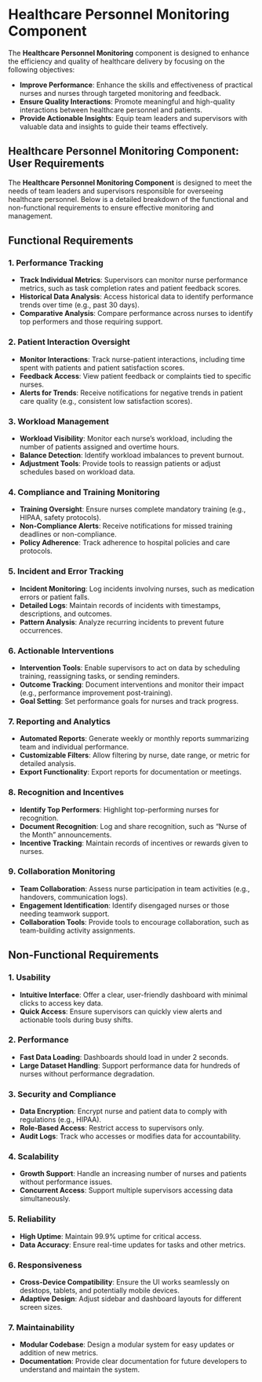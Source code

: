 # Healthcare Personnel Monitoring Component

The **Healthcare Personnel Monitoring** component is designed to enhance the efficiency and quality of healthcare delivery by focusing on the following objectives:

- **Improve Performance**: Enhance the skills and effectiveness of practical nurses and nurses through targeted monitoring and feedback.
- **Ensure Quality Interactions**: Promote meaningful and high-quality interactions between healthcare personnel and patients.
- **Provide Actionable Insights**: Equip team leaders and supervisors with valuable data and insights to guide their teams effectively.

## Healthcare Personnel Monitoring Component: User Requirements

The **Healthcare Personnel Monitoring Component** is designed to meet the needs of team leaders and supervisors responsible for overseeing healthcare personnel. Below is a detailed breakdown of the functional and non-functional requirements to ensure effective monitoring and management.

## Functional Requirements

### 1. Performance Tracking
- **Track Individual Metrics**: Supervisors can monitor nurse performance metrics, such as task completion rates and patient feedback scores.
- **Historical Data Analysis**: Access historical data to identify performance trends over time (e.g., past 30 days).
- **Comparative Analysis**: Compare performance across nurses to identify top performers and those requiring support.

### 2. Patient Interaction Oversight
- **Monitor Interactions**: Track nurse-patient interactions, including time spent with patients and patient satisfaction scores.
- **Feedback Access**: View patient feedback or complaints tied to specific nurses.
- **Alerts for Trends**: Receive notifications for negative trends in patient care quality (e.g., consistent low satisfaction scores).

### 3. Workload Management
- **Workload Visibility**: Monitor each nurse’s workload, including the number of patients assigned and overtime hours.
- **Balance Detection**: Identify workload imbalances to prevent burnout.
- **Adjustment Tools**: Provide tools to reassign patients or adjust schedules based on workload data.

### 4. Compliance and Training Monitoring
- **Training Oversight**: Ensure nurses complete mandatory training (e.g., HIPAA, safety protocols).
- **Non-Compliance Alerts**: Receive notifications for missed training deadlines or non-compliance.
- **Policy Adherence**: Track adherence to hospital policies and care protocols.

### 5. Incident and Error Tracking
- **Incident Monitoring**: Log incidents involving nurses, such as medication errors or patient falls.
- **Detailed Logs**: Maintain records of incidents with timestamps, descriptions, and outcomes.
- **Pattern Analysis**: Analyze recurring incidents to prevent future occurrences.

### 6. Actionable Interventions
- **Intervention Tools**: Enable supervisors to act on data by scheduling training, reassigning tasks, or sending reminders.
- **Outcome Tracking**: Document interventions and monitor their impact (e.g., performance improvement post-training).
- **Goal Setting**: Set performance goals for nurses and track progress.

### 7. Reporting and Analytics
- **Automated Reports**: Generate weekly or monthly reports summarizing team and individual performance.
- **Customizable Filters**: Allow filtering by nurse, date range, or metric for detailed analysis.
- **Export Functionality**: Export reports for documentation or meetings.

### 8. Recognition and Incentives
- **Identify Top Performers**: Highlight top-performing nurses for recognition.
- **Document Recognition**: Log and share recognition, such as “Nurse of the Month” announcements.
- **Incentive Tracking**: Maintain records of incentives or rewards given to nurses.

### 9. Collaboration Monitoring
- **Team Collaboration**: Assess nurse participation in team activities (e.g., handovers, communication logs).
- **Engagement Identification**: Identify disengaged nurses or those needing teamwork support.
- **Collaboration Tools**: Provide tools to encourage collaboration, such as team-building activity assignments.

## Non-Functional Requirements

### 1. Usability
- **Intuitive Interface**: Offer a clear, user-friendly dashboard with minimal clicks to access key data.
- **Quick Access**: Ensure supervisors can quickly view alerts and actionable tools during busy shifts.

### 2. Performance
- **Fast Data Loading**: Dashboards should load in under 2 seconds.
- **Large Dataset Handling**: Support performance data for hundreds of nurses without performance degradation.

### 3. Security and Compliance
- **Data Encryption**: Encrypt nurse and patient data to comply with regulations (e.g., HIPAA).
- **Role-Based Access**: Restrict access to supervisors only.
- **Audit Logs**: Track who accesses or modifies data for accountability.

### 4. Scalability
- **Growth Support**: Handle an increasing number of nurses and patients without performance issues.
- **Concurrent Access**: Support multiple supervisors accessing data simultaneously.

### 5. Reliability
- **High Uptime**: Maintain 99.9% uptime for critical access.
- **Data Accuracy**: Ensure real-time updates for tasks and other metrics.

### 6. Responsiveness
- **Cross-Device Compatibility**: Ensure the UI works seamlessly on desktops, tablets, and potentially mobile devices.
- **Adaptive Design**: Adjust sidebar and dashboard layouts for different screen sizes.

### 7. Maintainability
- **Modular Codebase**: Design a modular system for easy updates or addition of new metrics.
- **Documentation**: Provide clear documentation for future developers to understand and maintain the system.
